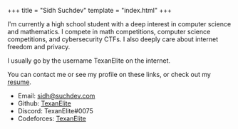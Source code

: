 +++
title = "Sidh Suchdev"
template = "index.html"
+++


I'm currently a high school student with a deep interest in computer science and mathematics. I compete in math competitions, computer science competitions, and cybersecurity CTFs. I also deeply care about internet freedom and privacy.<br>

I usually go by the username TexanElite on the internet.<br>

You can contact me or see my profile on these links, or check out my [resume](/resume.pdf).
- Email: <a href="mailto:sidh@suchdev.com">sidh@suchdev.com</a>
- Github: <a href="https://github.com/TexanElite">TexanElite</a>
- Discord: TexanElite#0075
- Codeforces: <a href="https://codeforces.com/profile/TexanElite">TexanElite</a>
